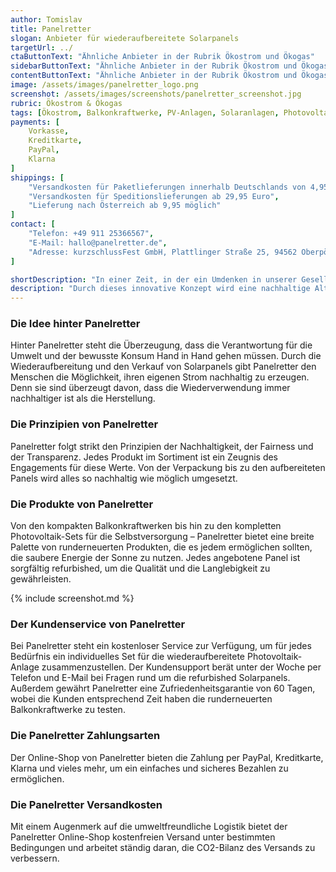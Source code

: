 ```yaml
---
author: Tomislav
title: Panelretter
slogan: Anbieter für wiederaufbereitete Solarpanels
targetUrl: ../
ctaButtonText: "Ähnliche Anbieter in der Rubrik Ökostrom und Ökogas"
sidebarButtonText: "Ähnliche Anbieter in der Rubrik Ökostrom und Ökogas"
contentButtonText: "Ähnliche Anbieter in der Rubrik Ökostrom und Ökogas"
image: /assets/images/panelretter_logo.png
screenshot: /assets/images/screenshots/panelretter_screenshot.jpg
rubric: Ökostrom & Ökogas
tags: [Ökostrom, Balkonkraftwerke, PV-Anlagen, Solaranlagen, Photovoltaik, Erneuert, Wiederaufbereitet, Refurbished, Renewed]
payments: [
    Vorkasse,
    Kreditkarte,
    PayPal,
    Klarna
]
shippings: [
    "Versandkosten für Paketlieferungen innerhalb Deutschlands von 4,95 Euro",
    "Versandkosten für Speditionslieferungen ab 29,95 Euro",
    "Lieferung nach Österreich ab 9,95 möglich"
]
contact: [
    "Telefon: +49 911 25366567",
    "E-Mail: hallo@panelretter.de",
    "Adresse: kurzschlussFest GmbH, Plattlinger Straße 25, 94562 Oberpöring"
]

shortDescription: "In einer Zeit, in der ein Umdenken in unserer Gesellschaft unausweichlich ist, bietet Panelretter eine nachhaltige Lösung für die Energieversorgung an. Die Initiative von Panelretter geht über die herkömmlichen Methoden hinaus, indem sie die Wiederaufbereitung von Solarpanels vorantreiben, anstatt neue zu produzieren."
description: "Durch dieses innovative Konzept wird eine nachhaltige Alternative zum Neukauf eröffnet, die nicht nur Ressourcen schont, sondern auch jedem Haushalt die Möglichkeit gibt, aktiv an einer umweltfreundlicheren Zukunft mitzuwirken."
---
```


### Die Idee hinter Panelretter

Hinter Panelretter steht die Überzeugung, dass die Verantwortung für die Umwelt und der bewusste Konsum Hand in Hand gehen müssen. Durch die Wiederaufbereitung und den Verkauf von Solarpanels gibt Panelretter den Menschen die Möglichkeit, ihren eigenen Strom nachhaltig zu erzeugen. Denn sie sind überzeugt davon, dass die Wiederverwendung immer nachhaltiger ist als die Herstellung.

### Die Prinzipien von Panelretter

Panelretter folgt strikt den Prinzipien der Nachhaltigkeit, der Fairness und der Transparenz. Jedes Produkt im Sortiment ist ein Zeugnis des Engagements für diese Werte. Von der Verpackung bis zu den aufbereiteten Panels wird alles so nachhaltig wie möglich umgesetzt.

### Die Produkte von Panelretter

Von den kompakten Balkonkraftwerken bis hin zu den kompletten Photovoltaik-Sets für die Selbstversorgung – Panelretter bietet eine breite Palette von runderneuerten Produkten, die es jedem ermöglichen sollten, die saubere Energie der Sonne zu nutzen. Jedes angebotene Panel ist sorgfältig refurbished, um die Qualität und die Langlebigkeit zu gewährleisten.

{% include screenshot.md %}

### Der Kundenservice von Panelretter

Bei Panelretter steht ein kostenloser Service zur Verfügung, um für jedes Bedürfnis ein individuelles Set für die wiederaufbereitete Photovoltaik-Anlage zusammenzustellen. Der Kundensupport berät unter der Woche per Telefon und E-Mail bei Fragen rund um die refurbished Solarpanels. Außerdem gewährt Panelretter eine Zufriedenheitsgarantie von 60 Tagen, wobei die Kunden entsprechend Zeit haben die runderneuerten Balkonkraftwerke zu testen.

### Die Panelretter Zahlungsarten

Der Online-Shop von Panelretter bieten die Zahlung per PayPal, Kreditkarte, Klarna und vieles mehr, um ein einfaches und sicheres Bezahlen zu ermöglichen. 

### Die Panelretter Versandkosten

Mit einem Augenmerk auf die umweltfreundliche Logistik bietet der Panelretter Online-Shop kostenfreien Versand unter bestimmten Bedingungen und arbeitet ständig daran, die CO2-Bilanz des Versands zu verbessern.